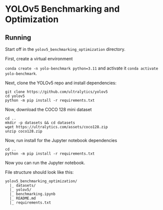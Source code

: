# YOLOv5 Benchmarking and Optimization

## Running

Start off in the `yolov5_benchmarking_optimization` directory.

First, create a virtual environment

`conda create -n yolo-benchmark python=3.11` and activate it `conda activate yolo-benchmark`.

Next, clone the YOLOv5 repo and install dependencies:

```plaintext
git clone https://github.com/ultralytics/yolov5
cd yolov5
python -m pip install -r requirements.txt
```

Now, download the COCO 128 mini dataset

```plaintext
cd ..
mkdir -p datasets && cd datasets
wget https://ultralytics.com/assets/coco128.zip
unzip coco128.zip
```

Now, run install for the Jupyter notebook dependencies

```plaintext
cd ..
python -m pip install -r requirements.txt
```

Now you can run the Jupyter notebook.

File structure should look like this:

```plaintext
yolov5_benchmarking_optimization/
  |_ datasets/
  |_ yolov5/
  |_ benchmarking.ipynb
  |_ README.md
  |_ requirements.txt
```
